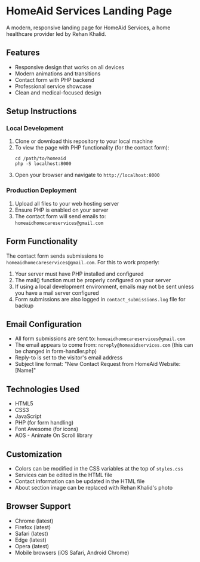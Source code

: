 # HomeAid Services Landing Page

A modern, responsive landing page for HomeAid Services, a home healthcare provider led by Rehan Khalid.

## Features

- Responsive design that works on all devices
- Modern animations and transitions
- Contact form with PHP backend
- Professional service showcase
- Clean and medical-focused design

## Setup Instructions

### Local Development

1. Clone or download this repository to your local machine
2. To view the page with PHP functionality (for the contact form):
   ```
   cd /path/to/homeaid
   php -S localhost:8000
   ```
3. Open your browser and navigate to `http://localhost:8000`

### Production Deployment

1. Upload all files to your web hosting server
2. Ensure PHP is enabled on your server
3. The contact form will send emails to: `homeaidhomecareservices@gmail.com`

## Form Functionality

The contact form sends submissions to `homeaidhomecareservices@gmail.com`. For this to work properly:

1. Your server must have PHP installed and configured
2. The mail() function must be properly configured on your server
3. If using a local development environment, emails may not be sent unless you have a mail server configured
4. Form submissions are also logged in `contact_submissions.log` file for backup

## Email Configuration

- All form submissions are sent to: `homeaidhomecareservices@gmail.com`
- The email appears to come from: `noreply@homeaidservices.com` (this can be changed in form-handler.php)
- Reply-to is set to the visitor's email address
- Subject line format: "New Contact Request from HomeAid Website: [Name]"

## Technologies Used

- HTML5
- CSS3
- JavaScript
- PHP (for form handling)
- Font Awesome (for icons)
- AOS - Animate On Scroll library

## Customization

- Colors can be modified in the CSS variables at the top of `styles.css`
- Services can be edited in the HTML file
- Contact information can be updated in the HTML file
- About section image can be replaced with Rehan Khalid's photo

## Browser Support

- Chrome (latest)
- Firefox (latest)
- Safari (latest)
- Edge (latest)
- Opera (latest)
- Mobile browsers (iOS Safari, Android Chrome)
